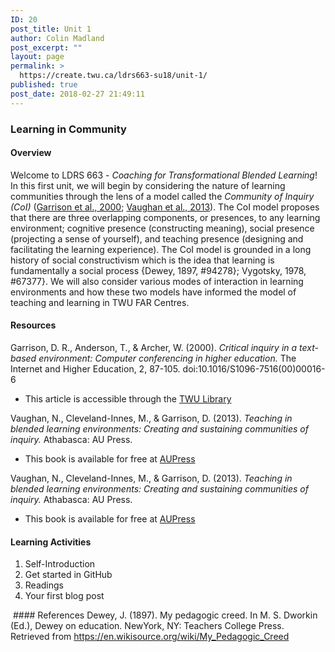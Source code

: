 ```yaml
---
ID: 20
post_title: Unit 1
author: Colin Madland
post_excerpt: ""
layout: page
permalink: >
  https://create.twu.ca/ldrs663-su18/unit-1/
published: true
post_date: 2018-02-27 21:49:11
---
```

<h3>Learning in Community</h3>

<h4>Overview</h4>

Welcome to LDRS 663 - <em>Coaching for Transformational Blended Learning</em>! In this first unit, we will begin by considering the nature of learning communities through the lens of a model called the <em>Community of Inquiry (CoI)</em> (<a href="https://www.sciencedirect.com/science/article/pii/S1096751600000166?">Garrison et al., 2000</a>; <a href="http://www.aupress.ca/index.php/books/120229">Vaughan et al., 2013</a>). The CoI model proposes that there are three overlapping components, or presences, to any learning environment; cognitive presence (constructing meaning), social presence (projecting a sense of yourself), and teaching presence (designing and facilitating the learning experience). The CoI model is grounded in a long history of social constructivism which is the idea that learning is fundamentally a social process {Dewey, 1897, #94278}; Vygotsky, 1978, #67377}. We will also consider various modes of interaction in learning environments and how these two models have informed the model of teaching and learning in TWU FAR Centres.

<h4>Resources</h4>

Garrison, D. R., Anderson, T., &amp; Archer, W. (2000). <em>Critical inquiry in a text-based environment: Computer conferencing in higher education.</em> The Internet and Higher Education, 2, 87-105. doi:10.1016/S1096-7516(00)00016-6
- This article is accessible through the <a href="http://www.twu.ca/library">TWU Library</a>

Vaughan, N., Cleveland-Innes, M., &amp; Garrison, D. (2013). <em>Teaching in blended learning environments: Creating and sustaining communities of inquiry.</em> Athabasca: AU Press.
* This book is available for free at <a href="http://www.aupress.ca/index.php/books/120229">AUPress</a>

Vaughan, N., Cleveland-Innes, M., &amp; Garrison, D. (2013). <em>Teaching in blended learning environments: Creating and sustaining communities of inquiry.</em> Athabasca: AU Press.
- This book is available for free at <a href="http://www.aupress.ca/index.php/books/120229">AUPress</a>

<h4>Learning Activities</h4>

<ol>
    <li>Self-Introduction</li>
    <li>Get started in GitHub</li>
    <li>Readings</li>
    <li>Your first blog post</li>
</ol>

 #### References
 Dewey, J. (1897). My pedagogic creed. In M. S. Dworkin (Ed.), Dewey on education. NewYork, NY: Teachers College Press. Retrieved from https://en.wikisource.org/wiki/My_Pedagogic_Creed

<!--themify_builder_static--><iframe id="h5p-iframe-1" data-content-id="1" style="height:1px" src="about:blank" frameBorder="0" scrolling="no"></iframe><!--/themify_builder_static-->